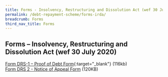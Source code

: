 ```yaml
---
title: Forms - Insolvency, Restructuring and Dissolution Act (wef 30 July 2020)
permalink: /debt-repayment-scheme/forms-irda/
breadcrumb: Forms
third_nav_title: Forms
---
```

Forms – Insolvency, Restructuring and Dissolution Act (wef 30 July 2020)
---
[Form DRS-1 – Proof of Debt Form](/files/FormDRS-1-ProofofDebtForm.pdf){:target="_blank"} (116kb)<br>
[Form DRS 2 - Notice of Appeal Form](/files/5oct2023formdrs2noticeofappealformirda.pdf) (120KB)<br>